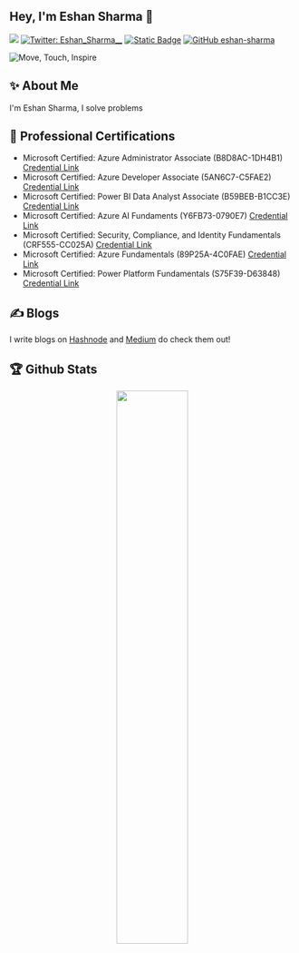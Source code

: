 
## Hey, I'm Eshan Sharma :wave:
![](https://komarev.com/ghpvc/?username=eshan-sharma)
[![Twitter: Eshan_Sharma__](https://img.shields.io/twitter/follow/Eshan_Sharma__?style=social)](https://twitter.com/Eshan_Sharma__)
[![Static Badge](https://img.shields.io/badge/Leetcode-grey?logo=Leetcode&link=https%3A%2F%2Fleetcode.com%2FEshan-Sharma%2F)](https://leetcode.com/Eshan-Sharma/)
[![GitHub eshan-sharma](https://img.shields.io/github/followers/eshan-sharma?label=follow&style=social)](https://github.com/eshan-sharma)

![Move, Touch, Inspire](https://user-images.githubusercontent.com/43044334/170928139-d2f7459a-9bf6-4317-9618-b47df5721076.gif)

## :sparkles: About Me
I'm Eshan Sharma, I solve problems

## :scroll: Professional Certifications
- Microsoft Certified: Azure Administrator Associate (B8D8AC-1DH4B1) [Credential Link](https://learn.microsoft.com/api/credentials/share/en-us/EshanSharma-4105/BF0BA9D8518321F6?sharingId=13DD0D235F772C04)
- Microsoft Certified: Azure Developer Associate (5AN6C7-C5FAE2) [Credential Link](https://learn.microsoft.com/api/credentials/share/en-us/EshanSharma-4105/C700B8E0A54A0EBE?sharingId=13DD0D235F772C04)
- Microsoft Certified: Power BI Data Analyst Associate (B59BEB-B1CC3E) [Credential Link](https://learn.microsoft.com/api/credentials/share/en-us/EshanSharma-4105/4967CB58D3311D97?sharingId=13DD0D235F772C04)
- Microsoft Certified: Azure AI Fundaments (Y6FB73-0790E7) [Credential Link](https://learn.microsoft.com/api/credentials/share/en-us/EshanSharma-4105/14D863246FFBE556?sharingId=13DD0D235F772C04)
- Microsoft Certified: Security, Compliance, and Identity Fundamentals (CRF555-CC025A) [Credential Link](https://learn.microsoft.com/api/credentials/share/en-us/EshanSharma-4105/2FDD99C3B822AB7A?sharingId=13DD0D235F772C04)
- Microsoft Certified: Azure Fundamentals (89P25A-4C0FAE) [Credential Link](https://learn.microsoft.com/api/credentials/share/en-us/EshanSharma-4105/B52D23C61169EA50?sharingId=13DD0D235F772C04)
- Microsoft Certified: Power Platform Fundamentals (S75F39-D63848) [Credential Link](https://learn.microsoft.com/api/credentials/share/en-us/EshanSharma-4105/D8A1337EB4A2CE2F?sharingId=13DD0D235F772C04)
  
      
## ✍️ Blogs
I write blogs on [Hashnode](https://eshansharma.hashnode.dev/) and [Medium](https://medium.com/@eshan.sharma108) do check them out!

## :trophy: Github Stats
<p align="center"> 
    <img  src="https://github-readme-stats.vercel.app/api/top-langs/?username=eshan-sharma&layout=compact&theme=dark&hide=css,scss,Handlebars,Makefile,Less&langs_count=10" width="50%">
</p>
